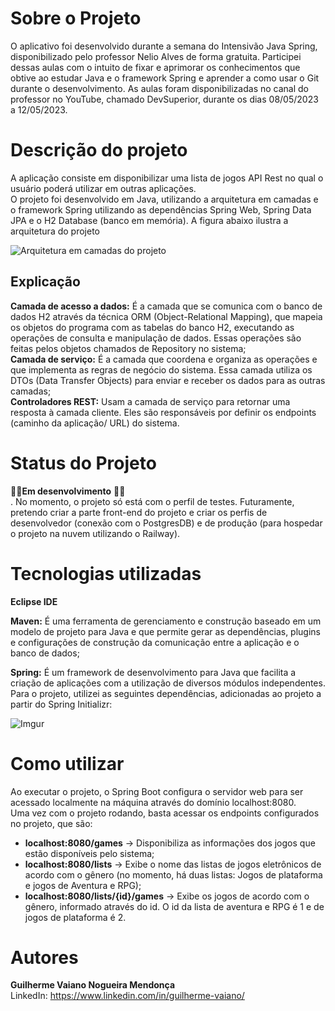 # **Sobre o Projeto**

O aplicativo foi desenvolvido durante a semana do Intensivão Java Spring, disponibilizado pelo professor Nelio Alves de forma gratuita. Participei dessas aulas com o intuito de fixar e aprimorar os conhecimentos que obtive ao estudar Java e o framework Spring e aprender a como usar o Git durante o desenvolvimento. As aulas foram disponibilizadas no canal do professor no YouTube, chamado DevSuperior, durante os dias 08/05/2023 a 12/05/2023.

# **Descrição do projeto**

A aplicação consiste em disponibilizar uma lista de jogos API Rest no qual o usuário poderá utilizar em outras aplicações.  
O projeto foi desenvolvido em Java, utilizando a arquitetura em camadas e o framework Spring utilizando as dependências Spring Web, Spring Data JPA e o H2 Database (banco em memória). A figura abaixo ilustra a arquitetura do projeto

![Arquitetura em camadas do projeto](https://i.imgur.com/YsLu5Ll.png)

## **Explicação**

**Camada de acesso a dados:** É a camada que se comunica com o banco de dados H2 através da técnica ORM (Object-Relational Mapping), que mapeia os objetos do programa com as tabelas do banco H2, executando as operações de consulta e manipulação de dados. Essas operações são feitas pelos objetos chamados de Repository no sistema;  
**Camada de serviço:** É a camada que coordena e organiza as operações e que implementa as regras de negócio do sistema. Essa camada utiliza os DTOs (Data Transfer Objects) para enviar e receber os dados para as outras camadas;  
**Controladores REST:** Usam a camada de serviço para retornar uma resposta à camada cliente. Eles são responsáveis por definir os endpoints (caminho da aplicação/ URL) do sistema.

# **Status do Projeto**  
🚧🚧**Em desenvolvimento** 🚧🚧  
. No momento, o projeto só está com o perfil de testes. Futuramente, pretendo criar a parte front-end do projeto e criar os perfis de desenvolvedor (conexão com o PostgresDB) e de produção (para hospedar o projeto na nuvem utilizando o Railway).

# **Tecnologias utilizadas**
**Eclipse IDE**  

**Maven:** É uma ferramenta de gerenciamento e construção baseado em um modelo de projeto para Java e que permite gerar as dependências, plugins e configurações de construção da comunicação entre a aplicação e o banco de dados;  

**Spring:**  É um framework de desenvolvimento para Java que facilita a criação de aplicações com a utilização de diversos módulos independentes. Para o projeto, utilizei as seguintes dependências, adicionadas ao projeto a partir do Spring Initializr:

![Imgur](https://i.imgur.com/NU1cLaY.png)

# **Como utilizar**
Ao executar o projeto, o Spring Boot configura o servidor web para ser acessado localmente na máquina através do domínio localhost:8080.  
Uma vez com o projeto rodando, basta acessar os endpoints configurados no projeto, que são:  
* **localhost:8080/games** -> Disponibiliza as informações dos jogos que estão disponíveis pelo sistema;  
* **localhost:8080/lists** -> Exibe o nome das listas de jogos eletrônicos de acordo com o gênero (no momento, há duas listas: Jogos de plataforma e jogos de Aventura e RPG);
* **localhost:8080/lists/{id}/games** -> Exibe os jogos de acordo com o gênero, informado através do id. O id da lista de aventura e RPG é 1 e de jogos de plataforma é 2.

# Autores
**Guilherme Vaiano Nogueira Mendonça**  
LinkedIn: https://www.linkedin.com/in/guilherme-vaiano/
